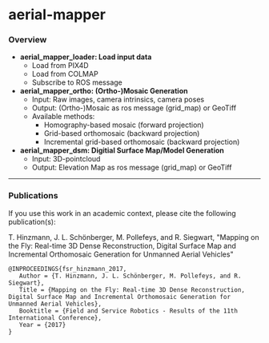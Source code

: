 # aerial-mapper

### Overview
- **aerial_mapper_loader: Load input data**
   - Load from PIX4D
   - Load from COLMAP
   - Subscribe to ROS message
- **aerial_mapper_ortho: (Ortho-)Mosaic Generation**
   - Input: Raw images, camera intrinsics, camera poses 
   - Output: (Ortho-)Mosaic as ros message (grid_map) or GeoTiff
   - Available methods:
      - Homography-based mosaic (forward projection)
      - Grid-based orthomosaic (backward projection)
      - Incremental grid-based orthomosaic (backward projection)
- **aerial_mapper_dsm: Digitial Surface Map/Model Generation**
   - Input: 3D-pointcloud
   - Output: Elevation Map as ros message (grid_map) or GeoTiff

<hr>

### Publications
If you use this work in an academic context, please cite the following publication(s):

T. Hinzmann, J. L. Schönberger, M. Pollefeys, and R. Siegwart, "Mapping on the Fly: Real-time 3D Dense Reconstruction, Digital Surface Map and Incremental Orthomosaic Generation for Unmanned Aerial Vehicles"

```
@INPROCEEDINGS{fsr_hinzmann_2017,
   Author = {T. Hinzmann, J. L. Schönberger, M. Pollefeys, and R. Siegwart},
   Title = {Mapping on the Fly: Real-time 3D Dense Reconstruction, Digital Surface Map and Incremental Orthomosaic Generation for Unmanned Aerial Vehicles},
   Booktitle = {Field and Service Robotics - Results of the 11th International Conference},
   Year = {2017}
}
```
